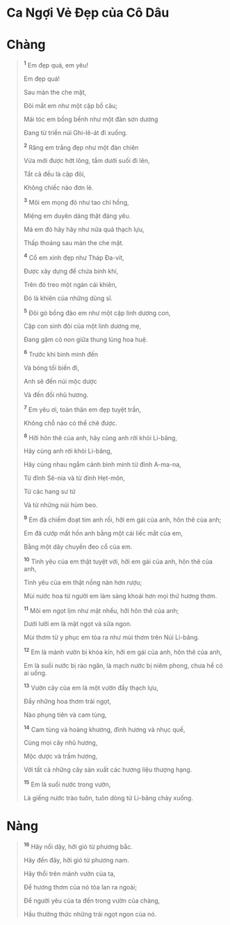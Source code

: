 # Ca Ngợi Vẻ Đẹp của Cô Dâu

# Chàng

> <sup><b>1</b></sup> Em đẹp quá, em yêu!
>
> Em đẹp quá!
>
> Sau màn the che mặt,
>
> Đôi mắt em như một cặp bồ câu;
>
> Mái tóc em bồng bềnh như một đàn sơn dương
>
> Đang từ triền núi Ghi-lê-át đi xuống.
>
> <sup><b>2</b></sup> Răng em trắng đẹp như một đàn chiên
>
> Vừa mới được hớt lông, tắm dưới suối đi lên,
>
> Tất cả đều là cặp đôi,
>
> Không chiếc nào đơn lẻ.
>
> <sup><b>3</b></sup> Môi em mọng đỏ như tao chỉ hồng,
>
> Miệng em duyên dáng thật đáng yêu.
>
> Má em đỏ hây hây như nửa quả thạch lựu,
>
> Thấp thoáng sau màn the che mặt.
>
> <sup><b>4</b></sup> Cổ em xinh đẹp như Tháp Đa-vít,
>
> Được xây dựng để chứa binh khí,
>
> Trên đó treo một ngàn cái khiên,
>
> Đó là khiên của những dũng sĩ.
>
> <sup><b>5</b></sup> Đôi gò bồng đảo em như một cặp linh dương con,
>
> Cặp con sinh đôi của một linh dương mẹ,
>
> Đang gặm cỏ non giữa thung lũng hoa huệ.
>
> <sup><b>6</b></sup> Trước khi bình minh đến
>
> Và bóng tối biến đi,
>
> Anh sẽ đến núi mộc dược
>
> Và đến đồi nhũ hương.
>
> <sup><b>7</b></sup> Em yêu ơi, toàn thân em đẹp tuyệt trần,
>
> Không chỗ nào có thể chê được.
>
> <sup><b>8</b></sup> Hỡi hôn thê của anh, hãy cùng anh rời khỏi Li-băng,
>
> Hãy cùng anh rời khỏi Li-băng,
>
> Hãy cùng nhau ngắm cảnh bình minh từ đỉnh A-ma-na,
>
> Từ đỉnh Sê-nia và từ đỉnh Hẹt-môn,
>
> Từ các hang sư tử
>
> Và từ những núi hùm beo.
>
> <sup><b>9</b></sup> Em đã chiếm đoạt tim anh rồi, hỡi em gái của anh, hôn thê của anh;
>
> Em đã cướp mất hồn anh bằng một cái liếc mắt của em,
>
> Bằng một dây chuyền đeo cổ của em.
>
> <sup><b>10</b></sup> Tình yêu của em thật tuyệt vời, hỡi em gái của anh, hôn thê của anh,
>
> Tình yêu của em thật nồng nàn hơn rượu;
>
> Mùi nước hoa từ người em làm sảng khoái hơn mọi thứ hương thơm.
>
> <sup><b>11</b></sup> Môi em ngọt lịm như mật nhểu, hỡi hôn thê của anh;
>
> Dưới lưỡi em là mật ngọt và sữa ngon.
>
> Mùi thơm từ y phục em tỏa ra như mùi thơm trên Núi Li-băng.
>
> <sup><b>12</b></sup> Em là mảnh vườn bị khóa kín, hỡi em gái của anh, hôn thê của anh,
>
> Em là suối nước bị rào ngăn, là mạch nước bị niêm phong, chưa hề có ai uống.
>
> <sup><b>13</b></sup> Vườn cây của em là một vườn đầy thạch lựu,
>
> Đầy những hoa thơm trái ngọt,
>
> Nào phụng tiên và cam tùng,
>
> <sup><b>14</b></sup> Cam tùng và hoàng khương, đinh hương và nhục quế,
>
> Cùng mọi cây nhũ hương,
>
> Mộc dược và trầm hương,
>
> Với tất cả những cây sản xuất các hương liệu thượng hạng.
>
> <sup><b>15</b></sup> Em là suối nước trong vườn,
>
> Là giếng nước trào tuôn, tuôn dòng từ Li-băng chảy xuống.

# Nàng

> <sup><b>16</b></sup> Hãy nổi dậy, hỡi gió từ phương bắc.
>
> Hãy đến đây, hỡi gió từ phương nam.
>
> Hãy thổi trên mảnh vườn của ta,
>
> Để hương thơm của nó tỏa lan ra ngoài;
>
> Để người yêu của ta đến trong vườn của chàng,
>
> Hầu thưởng thức những trái ngọt ngon của nó.
